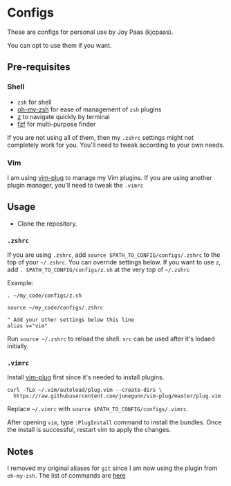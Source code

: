 # Configs

These are configs for personal use by Joy Paas (kjcpaas).

You can opt to use them if you want.

## Pre-requisites


### Shell

- `zsh` for shell
- [oh-my-zsh](https://github.com/robbyrussell/oh-my-zsh) for ease of management of `zsh` plugins
- [z](https://github.com/rupa/z) to navigate quickly by terminal
- [fzf](https://github.com/junegunn/fzf) for multi-purpose finder

If you are not using all of them, then my `.zshrc` settings might not completely work for you. You'll need to tweak according to your own needs.

### Vim

I am using [vim-plug](https://github.com/junegunn/vim-plug) to manage my Vim plugins. If you are using another plugin manager, you'll need to tweak the `.vimrc`


## Usage

- Clone the repository.

### `.zshrc`

If you are using `.zshrc`, add `source $PATH_TO_CONFIG/configs/.zshrc` to the top of your `~/.zshrc`. You can override settings below.
If you want to use `z`, add `. $PATH_TO_CONFIG/configs/z.sh` at the very top of `~/.zshrc`

Example:
```
. ~/my_code/configs/z.sh

source ~/my_code/configs/.zshrc

" Add your other settings below this line
alias v="vim"
```

Run `source ~/.zshrc` to reload the shell. `src` can be used after it's lodaed initially.

### `.vimrc`

Install [vim-plug](https://github.com/junegunn/vim-plug) first since it's needed to install plugins.

```
curl -fLo ~/.vim/autoload/plug.vim --create-dirs \
  https://raw.githubusercontent.com/junegunn/vim-plug/master/plug.vim
```

Replace `~/.vimrc` with `source $PATH_TO_CONFIG/configs/.vimrc`.

After opening `vim`, type `:PlugInstall` command to install the bundles. Once the install is successful, restart vim to apply the changes.

## Notes

I removed my original aliases for `git` since I am now using the plugin from `oh-my-zsh`. The list of commands are [here](https://github.com/robbyrussell/oh-my-zsh/wiki/Plugin:git)
